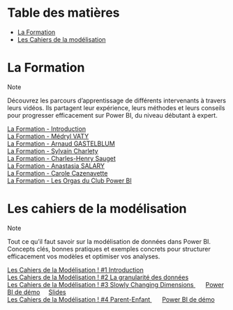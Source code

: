 # Table des matières
* [La Formation](#La-Formation)
* [Les Cahiers de la modélisation](#Les-cahiers-de-la-modélisation)

# La Formation
> [!NOTE]
> Découvrez les parcours d’apprentissage de différents intervenants à travers leurs vidéos. 
> Ils partagent leur expérience, leurs méthodes et leurs conseils pour progresser efficacement sur Power BI, du niveau débutant à expert.

[La Formation - Introduction](https://www.youtube.com/watch?v=SJ8R5zB9o7o) <br>
[La Formation - Médryl VATY](https://www.youtube.com/watch?v=uxoq9h5RTYU) <br>
[La Formation - Arnaud GASTELBLUM](https://www.youtube.com/watch?v=dQBEhcFSSWE) <br>
[La Formation - Sylvain Charlety](https://www.youtube.com/watch?v=M4s1qswSQJE) <br>
[La Formation - Charles-Henry Sauget](https://www.youtube.com/watch?v=22PwSLahfu4) <br>
[La Formation - Anastasia SALARY](https://www.youtube.com/watch?v=WWc-EjwltRc) <br>
[La Formation - Carole Cazenavette](https://www.youtube.com/watch?v=XPYDrOmrhH8) <br>
[La Formation - Les Orgas du Club Power BI](https://www.youtube.com/watch?v=8EK-a9Zpzlc) <br>






# Les cahiers de la modélisation

> [!NOTE]
> Tout ce qu’il faut savoir sur la modélisation de données dans Power BI. 
> Concepts clés, bonnes pratiques et exemples concrets pour structurer efficacement vos modèles et optimiser vos analyses.

[Les Cahiers de la Modélisation ! #1 Introduction](https://www.youtube.com/watch?v=qYdELCUqLU4)<br>
[Les Cahiers de la Modélisation ! #2 La granularité des données](https://www.youtube.com/watch?v=05teA1Ot-QA)<br>
[Les Cahiers de la Modélisation ! #3 Slowly Changing Dimensions ](https://www.youtube.com/watch?v=a0oDVXsV9Ys)  &nbsp;&nbsp;&nbsp;&nbsp;&nbsp;  [Power BI de démo](https://github.com/clubpowerbi/meetups/blob/master/Saison%209%20-%202024-2025/Les%20Cahiers%20de%20la%20mod%C3%A9lisation/SCD%20Slowly%20Changing%20Dimension.pbix) &nbsp;&nbsp;&nbsp; [Slides](https://github.com/clubpowerbi/meetups/blob/master/Saison%209%20-%202024-2025/Les%20Cahiers%20de%20la%20mod%C3%A9lisation/SCD%20Slowly%20Changing%20Dimension.pdf)<br>
[Les Cahiers de la Modélisation ! #4 Parent-Enfant ](https://www.youtube.com/watch?v=j3f03g4WaWM) &nbsp;&nbsp;&nbsp;&nbsp;&nbsp; [Power BI de démo](https://github.com/clubpowerbi/meetups/blob/master/Saison%209%20-%202024-2025/Les%20Cahiers%20de%20la%20mod%C3%A9lisation/Cahier%20de%20la%20modelisation%20-%20ParentChild.pbix)

